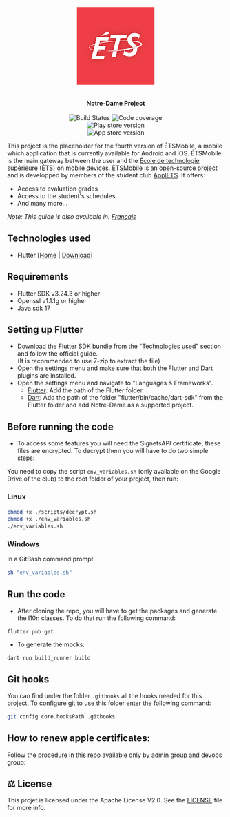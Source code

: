 <div align="center">
  <img src="https://raw.githubusercontent.com/ApplETS/Notre-Dame/master/docs/images/ETS_logo.png"  alt="ETS_logo"/>
  <p>
    <br /><strong>Notre-Dame Project</strong>
    <br />
    <br />
    <a href="https://github.com/ApplETS/Notre-Dame/actions/workflows/master-workflow.yaml" style="text-decoration: none;">
        <img src="https://github.com/ApplETS/Notre-Dame/actions/workflows/master-workflow.yaml/badge.svg?branch=master" alt="Build Status"/>
    </a>
    <img src="https://img.shields.io/endpoint?url=https://gist.githubusercontent.com/clubapplets-server/e51406de3b919a69f396642a2bcb413c/raw/notre_dame_master_badge_coverage.json" alt="Code coverage"/>
    <br />
    <img src="https://img.shields.io/endpoint?color=green&logo=google-play&logoColor=green&url=https%3A%2F%2Fplay.cuzi.workers.dev%2Fplay%3Fi%3Dca.etsmtl.applets.etsmobile%26l%3DPlay%2520Store%2520version%26m%3Dv%24version" alt="Play store version"/>
    <br />
    <img src="https://img.shields.io/itunes/v/557463461?label=App%20Store%20version&logo=appstore" alt="App store version"/>
    <br />
  </p>
</div>

This project is the placeholder for the fourth version of ÉTSMobile, a mobile which application that is currently
available for Android and iOS. ÉTSMobile is the main gateway between the user and
the [École de technologie supérieure (ÉTS)](https://www.etsmtl.ca/) on mobile devices. ÉTSMobile is an open-source
project and is developped by members of the student club [ApplETS](https://clubapplets.ca/). It offers:

* Access to evaluation grades
* Access to the student's schedules
* And many more...

_Note: This guide is also available in: [Français](README.fr.md)_

## Technologies used

* Flutter [[Home](https://docs.flutter.dev) |
  [Download](https://docs.flutter.dev/get-started/install)]

## Requirements

- Flutter SDK v3.24.3 or higher
- Openssl v1.1.1g or higher
- Java sdk 17

## Setting up Flutter

- Download the Flutter SDK bundle from the ["Technologies used"](#technologies-used) section and
  follow the official guide.<br>
  (It is recommended to use 7-zip to extract the file)
- Open the settings menu and make sure that both the Flutter and Dart plugins are
  installed.
- Open the settings menu and navigate to "Languages & Frameworks".
  - <ins>Flutter</ins>: Add the path of the Flutter folder.
  - <ins>Dart</ins>: Add the path of the folder "flutter/bin/cache/dart-sdk" from the Flutter folder
    and add Notre-Dame as a supported project.

## Before running the code

- To access some features you will need the SignetsAPI certificate, these files are encrypted. To decrypt them you will have to do two simple steps:

You need to copy the script `env_variables.sh` (only available on the Google Drive of the club) to the root folder of your project, then run:

### Linux

```sh
chmod +x ./scripts/decrypt.sh
chmod +x ./env_variables.sh
./env_variables.sh
```

### Windows

In a GitBash command prompt
```sh
sh "env_variables.sh"
```

## Run the code

- After cloning the repo, you will have to get the packages and generate the l10n classes. To do that run the following
  command:
```
flutter pub get
```

- To generate the mocks:
```
dart run build_runner build
```

## Git hooks

You can find under the folder `.githooks` all the hooks needed for this project. To configure git to use this folder
enter the following command:

```bash
git config core.hooksPath .githooks
```

## How to renew apple certificates:

Follow the procedure in this [repo](https://github.com/ApplETS/fastlane-ios-certificates/blob/master/README.md) available only by admin group and devops group:

## ⚖️ License

This projet is licensed under the Apache License V2.0. See
the [LICENSE](LICENSE.md) file for more info.
